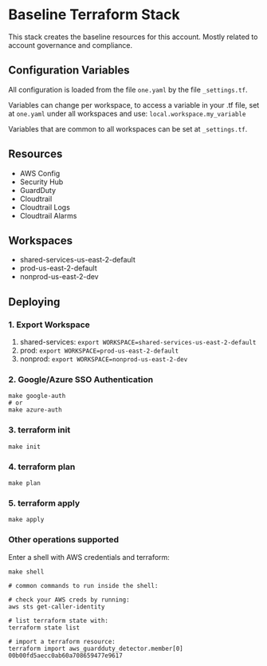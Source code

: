 # Baseline Terraform Stack

This stack creates the baseline resources for this account. Mostly related to account governance and compliance.

## Configuration Variables

All configuration is loaded from the file `one.yaml` by the file `_settings.tf`.

Variables can change per workspace, to access a variable in your .tf file, set at `one.yaml` under all workspaces and use: `local.workspace.my_variable`

Variables that are common to all workspaces can be set at `_settings.tf`.

## Resources

- AWS Config
- Security Hub
- GuardDuty
- Cloudtrail
- Cloudtrail Logs
- Cloudtrail Alarms

## Workspaces

- shared-services-us-east-2-default
- prod-us-east-2-default
- nonprod-us-east-2-dev

## Deploying

### 1. Export Workspace

1. shared-services: `export WORKSPACE=shared-services-us-east-2-default`
2. prod:            `export WORKSPACE=prod-us-east-2-default`
3. nonprod:         `export WORKSPACE=nonprod-us-east-2-dev`

### 2. Google/Azure SSO Authentication
```
make google-auth
# or
make azure-auth
```

### 3. terraform init
```
make init
```

### 4. terraform plan
```
make plan
```

### 5. terraform apply
```
make apply
```

### Other operations supported
Enter a shell with AWS credentials and terraform:
```
make shell

# common commands to run inside the shell:

# check your AWS creds by running:
aws sts get-caller-identity

# list terraform state with:
terraform state list

# import a terraform resource:
terraform import aws_guardduty_detector.member[0] 00b00fd5aecc0ab60a708659477e9617
```